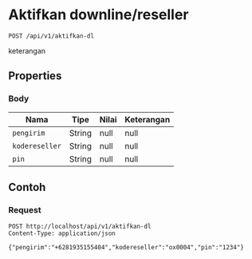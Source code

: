 # Aktifkan downline/reseller
```http
POST /api/v1/aktifkan-dl
```
keterangan
## Properties
### Body
Nama | Tipe | Nilai | Keterangan
--- | --- | --- | ---
<code>pengirim</code> | String | null | null
<code>kodereseller</code> | String | null | null
<code>pin</code> | String | null | null
## Contoh
### Request
```http
POST http://localhost/api/v1/aktifkan-dl
Content-Type: application/json

{"pengirim":"+6281935155404","kodereseller":"ox0004","pin":"1234"}


```
